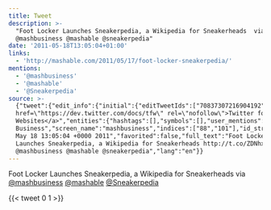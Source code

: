 ```yaml
---
title: Tweet
description: >-
  "Foot Locker Launches Sneakerpedia, a Wikipedia for Sneakerheads  via
  @mashbusiness @mashable @sneakerpedia"
date: '2011-05-18T13:05:04+01:00'
links:
  - 'http://mashable.com/2011/05/17/foot-locker-sneakerpedia/'
mentions:
  - '@mashbusiness'
  - '@mashable'
  - '@Sneakerpedia'
source: >-
  {"tweet":{"edit_info":{"initial":{"editTweetIds":["70837307216904192"],"editableUntil":"2011-05-18T14:05:04.791Z","editsRemaining":"5","isEditEligible":true}},"retweeted":false,"source":"<a
  href=\"https://dev.twitter.com/docs/tfw\" rel=\"nofollow\">Twitter for
  Websites</a>","entities":{"hashtags":[],"symbols":[],"user_mentions":[{"name":"Mashable
  Business","screen_name":"mashbusiness","indices":["88","101"],"id_str":"112242274","id":"112242274"},{"name":"Mashable","screen_name":"mashable","indices":["102","111"],"id_str":"972651","id":"972651"},{"name":"Sneakerpedia","screen_name":"Sneakerpedia","indices":["112","125"],"id_str":"186047332","id":"186047332"}],"urls":[{"url":"http://t.co/ZDNhxv5","expanded_url":"http://mashable.com/2011/05/17/foot-locker-sneakerpedia/","display_url":"mashable.com/2011/05/17/foo…","indices":["64","83"]}]},"display_text_range":["0","125"],"favorite_count":"0","id_str":"70837307216904192","truncated":false,"retweet_count":"1","id":"70837307216904192","possibly_sensitive":false,"created_at":"Wed
  May 18 13:05:04 +0000 2011","favorited":false,"full_text":"Foot Locker
  Launches Sneakerpedia, a Wikipedia for Sneakerheads http://t.co/ZDNhxv5 via
  @mashbusiness @mashable @sneakerpedia","lang":"en"}}
---
```

Foot Locker Launches Sneakerpedia, a Wikipedia for Sneakerheads  via [@mashbusiness](https://twitter.com/@mashbusiness) [@mashable](https://twitter.com/@mashable) [@Sneakerpedia](https://twitter.com/@Sneakerpedia)
    
{{< tweet 0 1 >}}
    
